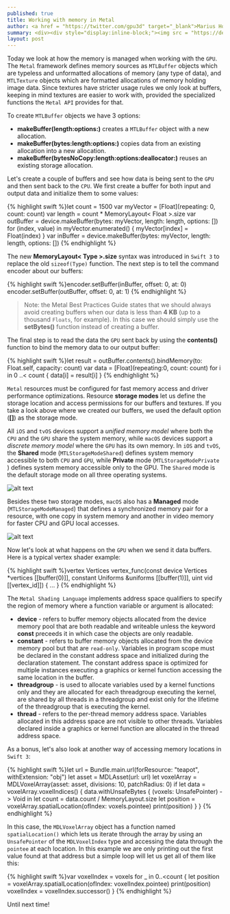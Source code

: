 ```yaml
---
published: true
title: Working with memory in Metal
author: <a href = "https://twitter.com/gpu3d" target="_blank">Marius Horga</a>
summary: <div><div style="display:inline-block;"><img src = "https://devimages.apple.com.edgekey.net/assets/elements/icons/metal/metal-128x128_2x.png" alt="Metal" height="160" width="160"></div><div style="display:inline-block; width:75%; padding-left:1.5em; color:grey; vertical-align:middle;">Learning about the memory model in Metal. Defining Metal resources as Buffers and Textures. Presenting ways to create a Buffer. Defining the Resource Storage Modes. Presenting the address space qualifiers for function variables and arguments. Looking at UnsafePointer and Pointee as another way to aceess memory locations.</div></div>
layout: post
---
```

Today we look at how the memory is managed when working with the `GPU`. The `Metal` framework defines memory sources as `MTLBuffer` objects which are typeless and unformatted allocations of memory (any type of data), and `MTLTexture` objects which are formatted allocations of memory holding image data. Since textures have stricter usage rules we only look at buffers, keeping in mind textures are easier to work with, provided the specialized functions the `Metal API` provides for that.

To create `MTLBuffer` objects we have 3 options:

* __makeBuffer(length:options:)__ creates a `MTLBuffer` object with a new allocation.
* __makeBuffer(bytes:length:options:)__ copies data from an existing allocation into a new allocation.
* __makeBuffer(bytesNoCopy:length:options:deallocator:)__ reuses an existing storage allocation.

Let's create a couple of buffers and see how data is being sent to the `GPU` and then sent back to the `CPU`. We first create a buffer for both input and output data and initialize them to some values:

{% highlight swift %}let count = 1500
var myVector = [Float](repeating: 0, count: count)
var length = count * MemoryLayout< Float >.size
var outBuffer = device.makeBuffer(bytes: myVector, length: length, options: [])
for (index, value) in myVector.enumerated() { myVector[index] = Float(index) }
var inBuffer = device.makeBuffer(bytes: myVector, length: length, options: [])
{% endhighlight %}

The new __MemoryLayout< Type >.size__ syntax was introduced in `Swift 3` to replace the old `sizeof(Type)` function. The next step is to tell the command encoder about our buffers:

{% highlight swift %}encoder.setBuffer(inBuffer, offset: 0, at: 0)
encoder.setBuffer(outBuffer, offset: 0, at: 1)
{% endhighlight %}

> Note: the Metal Best Practices Guide states that we should always avoid creating buffers when our data is less than __4 KB__ (up to a thousand `Floats`, for example). In this case we should simply use the __setBytes()__ function instead of creating a buffer. 

The final step is to read the data the `GPU` sent back by using the __contents()__ function to bind the memory data to our output buffer:

{% highlight swift %}let result = outBuffer.contents().bindMemory(to: Float.self, capacity: count)
var data = [Float](repeating:0, count: count)
for i in 0 ..< count { data[i] = result[i] }
{% endhighlight %}

`Metal` resources must be configured for fast memory access and driver performance optimizations. Resource __storage modes__ let us define the storage location and access permissions for our buffers and textures. If you take a look above where we created our buffers, we used the default option (__[]__) as the storage mode. 

All `iOS` and `tvOS` devices support a _unified memory model_ where both the `CPU` and the `GPU` share the system memory, while `macOS` devices support a _discrete memory model_ where the `GPU` has its own memory. In `iOS` and `tvOS`, the __Shared__ mode (`MTLStorageModeShared`) defines system memory accessible to both `CPU` and `GPU`, while __Private__ mode (`MTLStorageModePrivate `) defines system memory accessible only to the GPU. The `Shared` mode is the default storage mode on all three operating systems.

![alt text](https://developer.apple.com/library/content/documentation/3DDrawing/Conceptual/MTLBestPracticesGuide/Art/ResourceManagement_iOStvOSMemory_2x.png "iOS and tvOS")

Besides these two storage modes, `macOS` also has a __Managed__ mode (`MTLStorageModeManaged`) that defines a synchronized memory pair for a resource, with one copy in system memory and another in video memory for faster CPU and GPU local accesses.
 
![alt text](https://developer.apple.com/library/content/documentation/3DDrawing/Conceptual/MTLBestPracticesGuide/Art/ResourceManagement_OSXMemory_2x.png "macOS")

Now let's look at what happens on the `GPU` when we send it data buffers. Here is a typical vertex shader example:

{% highlight swift %}vertex Vertices vertex_func(const device Vertices *vertices [[buffer(0)]], 
            		    constant Uniforms &uniforms [[buffer(1)]], 
            		    uint vid [[vertex_id]]) 
{
	...
}
{% endhighlight %}

The `Metal Shading Language` implements address space qualifiers to specify the region of memory where a function variable or argument is allocated: 

* __device__ - refers to buffer memory objects allocated from the device memory pool that are both readable and writeable unless the keyword __const__ preceeds it in which case the objects are only readable.
* __constant__ - refers to buffer memory objects allocated from the device memory pool but that are `read-only`. Variables in program scope must be declared in the constant address space and initialized during the declaration statement. The constant address space is optimized for multiple instances executing a graphics or kernel function accessing the same location in the buffer.
* __threadgroup__ - is used to allocate variables used by a kernel functions only and they are allocated for each threadgroup executing the kernel, are shared by all threads in a threadgroup and exist only for the lifetime of the threadgroup that is executing the kernel. 
* __thread__ - refers to the per-thread memory address space. Variables allocated in this address space are not visible to other threads. Variables declared inside a graphics or kernel function are allocated in the thread address space.

As a bonus, let's also look at another way of accessing memory locations in `Swift 3`:

{% highlight swift %}let url = Bundle.main.url(forResource: "teapot", withExtension: "obj")
let asset = MDLAsset(url: url)
let voxelArray = MDLVoxelArray(asset: asset, divisions: 10, patchRadius: 0)
if let data = voxelArray.voxelIndices() {
    data.withUnsafeBytes { (voxels: UnsafePointer<MDLVoxelIndex>) -> Void in
        let count = data.count / MemoryLayout<MDLVoxelIndex>.size
        let position = voxelArray.spatialLocation(ofIndex: voxels.pointee)
        print(position)
    }
}
{% endhighlight %} 

In this case, the `MDLVoxelArray` object has a function named `spatialLocation()` which lets us iterate through the array by using an `UnsafePointer` of the `MDLVoxelIndex` type and accessing the data through the `pointee` at each location. In this example we are only printing out the first value found at that address but a simple loop will let us get all of them like this:

{% highlight swift %}var voxelIndex = voxels
for _ in 0..<count {
    let position = voxelArray.spatialLocation(ofIndex: voxelIndex.pointee)
    print(position)
    voxelIndex = voxelIndex.successor()
}
{% endhighlight %}

Until next time!
